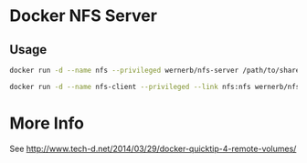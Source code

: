 Docker NFS Server
================

Usage
----
```bash
docker run -d --name nfs --privileged wernerb/nfs-server /path/to/share /path/to/share2 /path/to/shareN
```

```bash
docker run -d --name nfs-client --privileged --link nfs:nfs wernerb/nfs-client /path/on/nfs/server:/path/on/client
``` 

More Info
=========

See http://www.tech-d.net/2014/03/29/docker-quicktip-4-remote-volumes/
